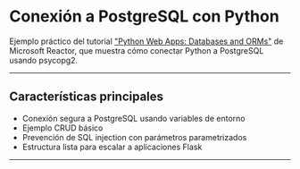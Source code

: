 # Conexión a PostgreSQL con Python 

Ejemplo práctico del tutorial ["Python Web Apps: Databases and ORMs"](https://www.youtube.com/watch?v=wK8fUWFiHa0&list=PLmsFUfdnGr3yjFln0fJF5LP58Q0onAjpF&index=2) de Microsoft Reactor, que muestra cómo conectar Python a PostgreSQL usando psycopg2.

---

## Características principales

- Conexión segura a PostgreSQL usando variables de entorno
- Ejemplo CRUD básico 
- Prevención de SQL injection con parámetros parametrizados
- Estructura lista para escalar a aplicaciones Flask

---